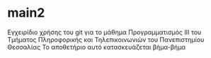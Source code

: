 # main2
Εγχειρίδιο χρήσης του git για το μάθημα Προγραμματισμός ΙΙΙ του Τμήματος Πληροφορικής και Τηλεπικοινωνιών του Πανεπιστημίου Θεσσαλίας
Το αποθετήριο αυτό κατασκευάζεται βήμα-βήμα

